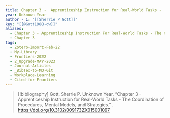 ```yaml
---
title: Chapter 3 -  Apprenticeship Instruction for Real-World Tasks -  The Coordination of Procedures, Mental Models, and Strategies
year: Unknown Year
author - 1: "[[Sherrie P Gott]]"
key: "[[@Gott1988-dw]]"
aliases:
  - Chapter 3 - Apprenticeship Instruction For Real-World Tasks - The Coordination Of Procedures, Mental Models, And Strategies
  - Chapter 3
tags:
  - Zotero-Import-Feb-22
  - My-Library
  - Frontiers-2022
  - 2_Upgrade-MAY-2023
  - Journal-Articles
  - _BibTex-to-MD-Git
  - Workplace-Learning
  - Cited-for-Frontiers
---
```


> [!bibliography]
> Gott, Sherrie P. Unknown Year. “Chapter 3 -  Apprenticeship Instruction for Real-World Tasks -  The Coordination of Procedures, Mental Models, and Strategies.” . https://doi.org/10.3102/0091732X015001097